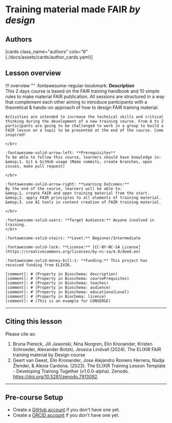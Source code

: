 # Training material made FAIR _by design_

## Authors

[cards class_name="authors" cols="6"(./docs/assets/cards/author_cards.yaml)]

## Lesson overview

!!! overview ""
    :fontawesome-regular-bookmark: **Description**  
    This 2 days course is based on the FAIR training handbook and 10 simple rules to make material FAIR publication. All sessions are structured in a way that complement each other aiming to introduce participants with a theoretical & hands-on approach of how to design FAIR training material.
    
    Activities are intended to increase the technical skills and critical thinking during the development of a new training course. From A to Z participants are going to be challenged to work in a group to build a FAIR lesson on a topic to be presented at the end of the course. Come inspired! 
    
    </br>
    
    :fontawesome-solid-arrow-left: **Prerequisites**  
    To be able to follow this course, learners should have knowledge in:  
    &emsp;1. Git & GitHub usage (Make commits, create branches, open issues, make pull request)  
    
    </br>
    
    :fontawesome-solid-arrow-right: **Learning Outcomes:**  
    By the end of the course, learners will be able to:  
    &emsp;1. create FAIR and open training material from the start.  
    &emsp;2. apply FAIR principles to all elements of training material.  
    &emsp;3. use AI tools in content creation of FAIR training material.  
    
    </br>
    
    :fontawesome-solid-users: **Target Audience:** Anyone involved in training.  
    </br>
    
    :fontawesome-solid-stairs: **Level:** Beginner/Intermediate  
    
    :fontawesome-solid-lock: **License:** [CC-BY-NC-SA License](https://creativecommons.org/licenses/by-nc-sa/4.0/deed.en)  
    
    :fontawesome-solid-money-bill-1: **Funding:** This project has received funding from ELIXIR.  

    [comment]: # (Property in Bioschema: description)
    [comment]: # (Property in Bioschema: coursePrequsites)
    [comment]: # (Property in Bioschema: teaches)
    [comment]: # (Property in Bioschema: audience)
    [comment]: # (Property in Bioschema: educationalLevel)
    [comment]: # (Property in Biochema: licence)
    [comment]: # (This is an example for CONVERGE)
  
---
## Citing this lesson

Please cite as:

  1. Bruna Piereck, Jill Jaworski, Nina Norgren, Elin Kronander, Kristen Schroeder, Alexander Botzki, Jessica Lindvall (2024). The ELIXIR FAIR training material by Design course
  2. Geert van Geest, Elin Kronander, Jose Alejandro Romero Herrera, Nadja Žlender, & Alexia Cardona. (2023). The ELIXIR Training Lesson Template - Developing Training Together (v1.0.0-alpha). Zenodo. https://doi.org/10.5281/zenodo.7913092. 

---
## Pre-course Setup

- Create a [GitHub account](https://github.com/) if you don't have one yet.
- Create a [ORCID account](https://orcid.org/) if you don't have one yet. 


